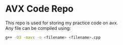 # AVX Code Repo
This repo is used for storing my practice code on avx. \
Any file can be compiled using:
```bash
g++ -O3 -mavx -o <filename> <filename>.cpp 
```
